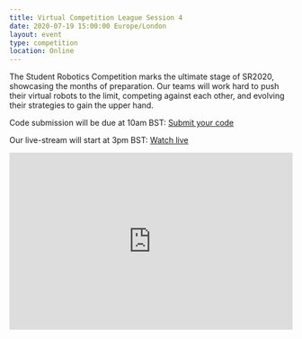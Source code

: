 ```yaml
---
title: Virtual Competition League Session 4
date: 2020-07-19 15:00:00 Europe/London
layout: event
type: competition
location: Online
---
```


The Student Robotics Competition marks the ultimate stage of SR2020, showcasing the months of preparation. Our teams will work hard to push their virtual robots to the limit, competing against each other, and evolving their strategies to gain the upper hand.

Code submission will be due at 10am BST: [Submit your code](https://studentrobotics.org/code-submitter/)

Our live-stream will start at 3pm BST: [Watch live](https://youtu.be/Y4h5P47j8jM)

<iframe width="100%" height="315" src="https://www.youtube.com/embed/Y4h5P47j8jM" frameborder="0" allow="accelerometer; autoplay; encrypted-media; gyroscope; picture-in-picture" allowfullscreen></iframe>
